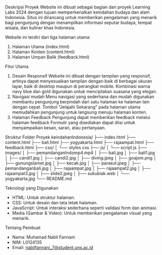 Deskripsi Proyek
Website ini dibuat sebagai bagian dari proyek Learning Labs 2024 dengan tujuan memperkenalkan keindahan budaya dan alam Indonesia. Situs ini dirancang untuk memberikan pengalaman yang menarik bagi pengunjung dengan menampilkan informasi seputar budaya, tempat wisata, dan kuliner khas Indonesia.

Website ini terdiri dari tiga halaman utama:
1.	Halaman Utama (index.html)
2.	Halaman Konten (content.html)
3.	Halaman Umpan Balik (feedback.html)

Fitur Utama
1.	Desain Responsif
    Website ini dibuat dengan tampilan yang responsif, artinya dapat menyesuaikan tampilan dengan baik di berbagai ukuran layar, baik di desktop maupun di perangkat mobile.
Kombinasi warna navy blue dan gold digunakan untuk menciptakan suasana yang elegan.
2.	Navigasi mudah
    Menu navigasi yang sederhana dan mudah digunakan membantu pengunjung berpindah dari satu halaman ke halaman lain dengan cepat.
Tombol "Jelajahi Sekarang" pada halaman utama memudahkan pengunjung untuk langsung menuju halaman konten.
3.	Halaman Feedback
    Pengunjung dapat memberikan feedback melalui halaman feedback Formulir yang disediakan dapat diisi untuk menyampaikan kesan, saran, atau pertanyaan.

Struktur Folder Proyek
keindahanIndonesia/
├── index.html
├── content.html
├── bali.html
├── yogyakarta.html
├── rajaampat.html
├── feedback.html
├── css/
│   └── styles.css
├── js/
│   └── script.js
├── images/
│   ├── pemandanganIndomp4.mp4
│   ├── bali.jpg
│   ├── bali1.jpg
│   ├── candi1.jpg
│   ├── candi2.jpg
│   ├── diving.jpeg
│   ├── goajom.png
│   ├── gunungslamet.jpg
│   ├── kecak.jpg
│   ├── parasut.jpeg
│   ├── pemandanganbali.jpg
│   ├── rajaampat.jpg
│   ├── rajaampat2.jpg
│   ├── rajaampat3.jpg
│   ├── slide2.jpeg
│   ├── sukubiak.web
│   └── yogyakarta.jpg
└── README.md

Teknologi yang Digunakan
 - HTML: Untuk struktur halaman.
 - CSS: Untuk desain dan tata letak halaman.
 - JavaScript: Untuk interaksi sederhana seperti validasi form dan animasi.
 - Media (Gambar & Video): Untuk memberikan pengalaman visual yang menarik.

Tentang Pembuat
 - Nama: Muhamad Nabil Fannani
 - NIM: L0124135
 - Email: nabilfannani_7@student.uns.ac.id
